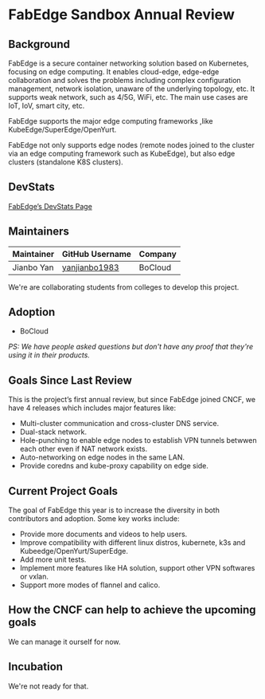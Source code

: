 # FabEdge Sandbox Annual Review

## Background

FabEdge is a secure container networking solution based on Kubernetes, focusing on edge computing. It enables cloud-edge,  edge-edge collaboration and solves the problems including complex  configuration management, network isolation, unaware of the underlying  topology, etc. It supports weak network, such as 4/5G, WiFi, etc. The  main use cases are IoT, IoV, smart city, etc.

FabEdge supports the major edge computing frameworks ,like KubeEdge/SuperEdge/OpenYurt.

FabEdge not only supports edge nodes (remote nodes joined  to the cluster via an edge computing framework such as KubeEdge), but  also edge clusters (standalone K8S clusters).

## DevStats

[FabEdge’s DevStats Page](https://fabedge.devstats.cncf.io/d/8/dashboards?orgId=1&refresh=15m)

## Maintainers

| Maintainer   | GitHub Username                                | Company       |
|--------------|------------------------------------------------|---------------|
| Jianbo Yan | [yanjianbo1983](https://github.com/yanjianbo1983) | BoCloud |

We're are collaborating students from colleges to develop this project. 

## Adoption

* BoCloud

*PS: We have people asked questions but don't have any proof that they're using it in their products.*

## Goals Since Last Review

This is the project’s first annual review, but since FabEdge joined CNCF, we have 4 releases which includes major features like:

* Multi-cluster communication and cross-cluster DNS service.
* Dual-stack network.
* Hole-punching to enable edge nodes to establish VPN tunnels betwwen each other even if NAT network exists.
* Auto-networking on edge nodes in the same LAN. 
* Provide coredns and kube-proxy capability on edge side.

## Current Project Goals

The goal of FabEdge this year is to increase the diversity in both contributors and adoption. Some key works include:

- Provide more documents and videos to help users.
- Improve compatibility with different linux distros, kubernete, k3s and Kubeedge/OpenYurt/SuperEdge.
- Add more unit tests.
- Implement more features like HA solution,  support other VPN softwares or vxlan.
- Support more modes of flannel and calico.

## How the CNCF can help to achieve the upcoming goals

We can manage it ourself for now.

## Incubation

We're not ready for that.